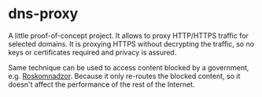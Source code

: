 # dns-proxy

A little proof-of-concept project. It allows to proxy HTTP/HTTPS traffic for selected domains. It is proxying HTTPS without decrypting the traffic, so no keys or certificates required and privacy is assured.

Same technique can be used
to access content blocked by a government, e.g. [Roskomnadzor](https://en.wikipedia.org/wiki/Federal_Service_for_Supervision_of_Communications,_Information_Technology_and_Mass_Media). Because it only re-routes the blocked content, so it doesn't affect the performance of the rest of the Internet.

